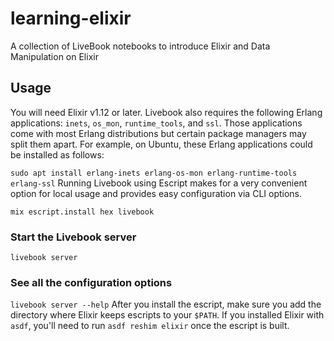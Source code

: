 # learning-elixir
A collection of LiveBook notebooks to introduce Elixir and Data Manipulation on Elixir

## Usage

You will need Elixir v1.12 or later. Livebook also requires the following Erlang applications: `inets`, `os_mon`, `runtime_tools`, and `ssl`. Those applications come with most Erlang distributions but certain package managers may split them apart. For example, on Ubuntu, these Erlang applications could be installed as follows:

```sudo apt install erlang-inets erlang-os-mon erlang-runtime-tools erlang-ssl```
Running Livebook using Escript makes for a very convenient option for local usage and provides easy configuration via CLI options.

```mix escript.install hex livebook```

### Start the Livebook server
```livebook server```

### See all the configuration options
```livebook server --help```
After you install the escript, make sure you add the directory where Elixir keeps escripts to your `$PATH`. If you installed Elixir with `asdf`, you'll need to run `asdf reshim elixir` once the escript is built.